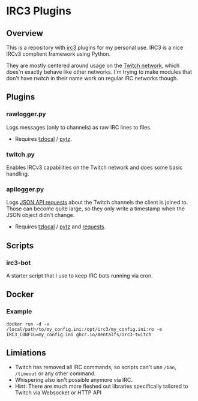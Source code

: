 # IRC3 Plugins

## Overview
This is a repository with [irc3](https://github.com/gawel/irc3) plugins for my personal use. IRC3 is a nice IRCv3 complient framework using Python. 

They are mostly centered around usage on the [Twitch network](https://dev.twitch.tv/docs/irc), which does'n exactly behave like other networks. I'm trying to make modules that don't have *twitch* in their name work on regular IRC networks though.

## Plugins

### rawlogger.py
Logs messages (only to channels) as raw IRC lines to files.
* Requires [tzlocal](https://pypi.org/project/tzlocal/) / [pytz](https://pypi.org/project/pytz/).

### twitch.py
Enables IRCv3 capabilities on the Twitch network and does some basic handling.

### apilogger.py
Logs [JSON API requests](https://dev.twitch.tv/docs/api) about the Twitch channels the client is joined to. Those can become quite large, so they only write a timestamp when the JSON object didn't change.
* Requires [tzlocal](https://pypi.org/project/tzlocal/) / [pytz](https://pypi.org/project/pytz/) and [requests](https://pypi.org/project/requests/).

## Scripts

### irc3-bot
A starter script that I use to keep IRC bots running via cron.

## Docker

### Example

```
docker run -d -v /local/path/to/my_config.ini:/opt/irc3/my_config.ini:ro -e IRC3_CONFIG=my_config.ini ghcr.io/mentalfs/irc3-twitch
```

## Limiations
- Twitch has removed all IRC commands, so scripts can't use `/ban`, `/timeout` or any other command.
- Whispering also isn't possible anymore via IRC.
- Hint: There are much more fleshed out libraries specifically tailored to Twitch via Websocket or HTTP API
